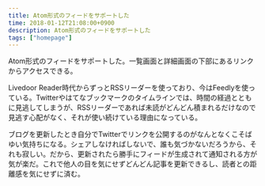 ```yaml
---
title: Atom形式のフィードをサポートした
time: 2018-01-12T21:08:00+0900
description: Atom形式のフィードをサポートした
tags: ["homepage"]
---
```


Atom形式のフィードをサポートした。一覧画面と詳細画面の下部にあるリンクからアクセスできる。

Livedoor Reader時代からずっとRSSリーダーを使っており、今はFeedlyを使っている。Twitterやはてなブックマークのタイムラインでは、時間の経過とともに見逃してしまうが、RSSリーダーであれば未読がどんどん積まれるだけなので見逃す心配がなく、それが使い続けている理由になっている。

ブログを更新したとき自分でTwitterでリンクを公開するのがなんとなくこそばゆい気持ちになる。シェアしなければしないで、誰も気づかないだろうから、それも寂しい。だから、更新されたら勝手にフィードが生成されて通知される方が気が楽だ。これで他人の目を気にせずどんどん記事を更新できるし、読者との距離感を気にせずに済む。

